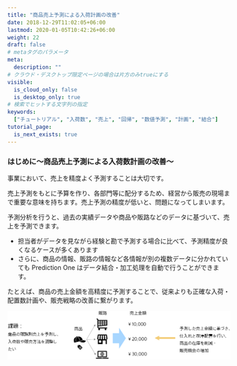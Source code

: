 ```yaml
---
title: "商品売上予測による入荷計画の改善"
date: 2018-12-29T11:02:05+06:00
lastmod: 2020-01-05T10:42:26+06:00
weight: 22
draft: false
# metaタグのパラメータ
meta:
  description: ""
# クラウド・デスクトップ限定ページの場合は片方のみtrueにする
visible:
  is_cloud_only: false
  is_desktop_only: true
# 検索でヒットする文字列の指定
keywords:
  ["チュートリアル", "入荷数", "売上", "回帰", "数値予測", "計画", "結合"]
tutorial_page:
  is_next_exists: true
---
```


### はじめに～商品売上予測による入荷数計画の改善～

事業において、売上を精度よく予測することは大切です。​

売上予測をもとに予算を作り、各部門等に配分するため、経営から販売の現場まで重要な意味を持ちます。売上予測の精度が低いと、問題になってしまいます。

予測分析を行うと、過去の実績データや商品や販路などのデータに基づいて、売上を予測できます。

- 担当者がデータを見ながら経験と勘で予測する場合に比べて、予測精度が良くなるケースが多くあります
- さらに、商品の情報、販路の情報など各情報が別の複数データに分かれていても Prediction One はデータ結合・加工処理を自動で行うことができます。

たとえば、商品の売上金額を高精度に予測することで、従来よりも正確な入荷・配置数計画や、販売戦略の改善に繋がります。

![](img/t_slide2.png)
